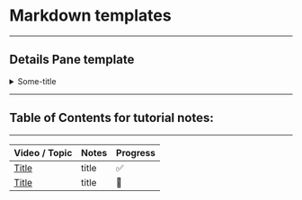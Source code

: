 # Markdown templates
---

## Details Pane template

<details>
<summary>Some-title</summary>

* [First](http://example.com)
* Second

</details>

---

## Table of Contents for tutorial notes:
---
Video / Topic                                       | Notes                    | Progress
----------------------------------------------------| ------------------------ | --------
[Title](https://example.com) | title                | ✅
[Title](https://example.com) | title                | 🔲
